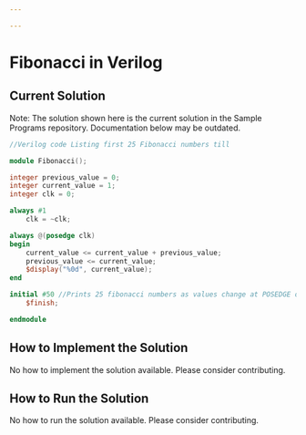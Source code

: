 ```yaml
---

---
```


# Fibonacci in Verilog

## Current Solution

Note: The solution shown here is the current solution in the Sample Programs repository. Documentation below may be outdated.

```Verilog
//Verilog code Listing first 25 Fibonacci numbers till

module Fibonacci();

integer previous_value = 0;
integer current_value = 1;
integer clk = 0;

always #1 
    clk = ~clk;

always @(posedge clk)
begin
    current_value <= current_value + previous_value;
    previous_value <= current_value;
    $display("%0d", current_value);
end

initial #50 //Prints 25 fibonacci numbers as values change at POSEDGE of clock
    $finish;

endmodule


```

## How to Implement the Solution

No how to implement the solution available. Please consider contributing.

## How to Run the Solution

No how to run the solution available. Please consider contributing.